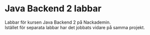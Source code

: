 # Java Backend 2 labbar
Labbar för kursen Java Backend 2 på Nackademin. <br>
Istället för separata labbar har det jobbats vidare på samma projekt.

